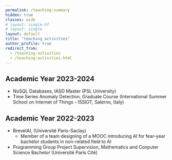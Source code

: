 ```yaml
---
permalink: /teaching-summary
hidden: true
classes: wide
# layout: single-hf
# layout: single
layout: default
title: "teaching activities"
author_profile: true
redirect_from: 
  - /teaching-activities
  - /teaching-activities.html
---
```


## Academic Year 2023-2024

- NoSQL Databases, IASD Master (PSL University)
- Time Series Anomaly Detection, Graduate Course (International Summer School on Internet of Things - ISSIOT, Salerno, Italy)

## Academic Year 2022-2023

- BrevetAI, (Université Paris-Saclay)
  - Member of a team designing of a MOOC introducing AI for fear-year bachelor students in non-related field to AI
- Programming Group Project Supervision, Mathematics and Conputer Science Bachelor (Université Paris Cité)
